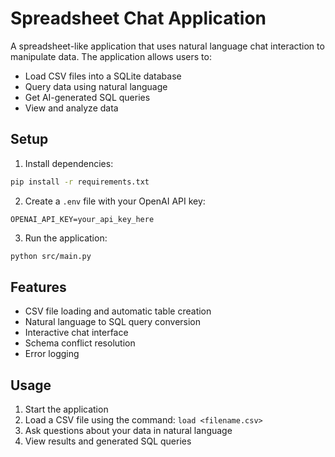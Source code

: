 # Spreadsheet Chat Application

A spreadsheet-like application that uses natural language chat interaction to manipulate data. The application allows users to:
- Load CSV files into a SQLite database
- Query data using natural language
- Get AI-generated SQL queries
- View and analyze data

## Setup

1. Install dependencies:
```bash
pip install -r requirements.txt
```

2. Create a `.env` file with your OpenAI API key:
```
OPENAI_API_KEY=your_api_key_here
```

3. Run the application:
```bash
python src/main.py
```

## Features

- CSV file loading and automatic table creation
- Natural language to SQL query conversion
- Interactive chat interface
- Schema conflict resolution
- Error logging

## Usage

1. Start the application
2. Load a CSV file using the command: `load <filename.csv>`
3. Ask questions about your data in natural language
4. View results and generated SQL queries 